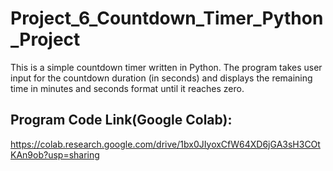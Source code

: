 # **Project_6_Countdown_Timer_Python_Project**
This is a simple countdown timer written in Python. The program takes user input for the countdown duration (in seconds) and displays the remaining time in minutes and seconds format until it reaches zero.

## Program Code Link(Google Colab):
https://colab.research.google.com/drive/1bx0JIyoxCfW64XD6jGA3sH3COtKAn9ob?usp=sharing